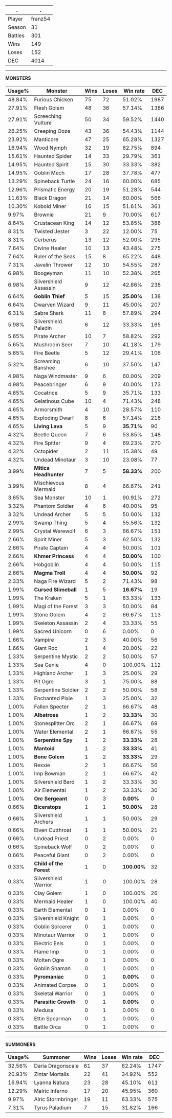 .|.
|-|-
Player|franz54
Season|31
Battles|301
Wins|149
Loses|152
DEC|4014

---
**MONSTERS**

Usage%|Monster|Wins|Loses|Win rate|DEC|
-|-|-|-|-|-|
48.84%|Furious Chicken|75|72|51.02%|1987|
27.91%|Flesh Golem|48|36|57.14%|1386|
27.91%|Screeching Vulture|50|34|59.52%|1440|
26.25%|Creeping Ooze|43|36|54.43%|1144|
23.92%|Manticore|47|25|65.28%|1327|
16.94%|Wood Nymph|32|19|62.75%|894|
15.61%|Haunted Spider|14|33|29.79%|361|
14.95%|Haunted Spirit|15|30|33.33%|382|
14.95%|Goblin Mech|17|28|37.78%|477|
13.29%|Spineback Turtle|24|16|60.00%|685|
12.96%|Prismatic Energy|20|19|51.28%|544|
11.63%|Black Dragon|21|14|60.00%|566|
10.30%|Kobold Miner|16|15|51.61%|361|
9.97%|Brownie|21|9|70.00%|617|
8.64%|Crustacean King|14|12|53.85%|388|
8.31%|Twisted Jester|3|22|12.00%|75|
8.31%|Cerberus|13|12|52.00%|295|
7.64%|Divine Healer|10|13|43.48%|275|
7.64%|Ruler of the Seas|15|8|65.22%|448|
7.31%|Javelin Thrower|12|10|54.55%|287|
6.98%|Boogeyman|11|10|52.38%|265|
6.98%|Silvershield Assassin|9|12|42.86%|238|
6.64%|**Goblin Thief**|5|15|**25.00%**|138|
6.64%|Dwarven Wizard|9|11|45.00%|207|
6.31%|Sabre Shark|11|8|57.89%|294|
5.98%|Silvershield Paladin|6|12|33.33%|165|
5.65%|Pirate Archer|10|7|58.82%|292|
5.65%|Mushroom Seer|7|10|41.18%|179|
5.65%|Fire Beetle|5|12|29.41%|106|
5.32%|Screaming Banshee|6|10|37.50%|147|
4.98%|Naga Windmaster|9|6|60.00%|209|
4.98%|Peacebringer|6|9|40.00%|173|
4.65%|Cocatrice|5|9|35.71%|133|
4.65%|Gelatinous Cube|10|4|71.43%|248|
4.65%|Armorsmith|4|10|28.57%|110|
4.65%|Exploding Dwarf|8|6|57.14%|218|
4.65%|**Living Lava**|5|9|**35.71%**|90|
4.32%|Beetle Queen|7|6|53.85%|148|
4.32%|Fire Spitter|9|4|69.23%|270|
4.32%|Octopider|2|11|15.38%|49|
4.32%|Undead Minotaur|3|10|23.08%|77|
3.99%|**Mitica Headhunter**|7|5|**58.33%**|200|
3.99%|Mischievous Mermaid|8|4|66.67%|241|
3.65%|Sea Monster|10|1|90.91%|272|
3.32%|Phantom Soldier|4|6|40.00%|95|
3.32%|Undead Archer|5|5|50.00%|132|
2.99%|Swamp Thing|5|4|55.56%|132|
2.99%|Crystal Werewolf|6|3|66.67%|151|
2.66%|Spirit Miner|5|3|62.50%|132|
2.66%|Pirate Captain|4|4|50.00%|101|
2.66%|**Khmer Princess**|4|4|**50.00%**|100|
2.66%|Hobgoblin|4|4|50.00%|115|
2.66%|**Magma Troll**|4|4|**50.00%**|92|
2.33%|Naga Fire Wizard|5|2|71.43%|98|
1.99%|**Cursed Slimeball**|1|5|**16.67%**|19|
1.99%|The Kraken|5|1|83.33%|133|
1.99%|Magi of the Forest|3|3|50.00%|84|
1.99%|Stone Golem|4|2|66.67%|113|
1.99%|Skeleton Assassin|2|4|33.33%|55|
1.99%|Sacred Unicorn|0|6|0.00%|0|
1.66%|Vampire|2|3|40.00%|56|
1.66%|Giant Roc|1|4|20.00%|22|
1.33%|Serpentine Mystic|2|2|50.00%|57|
1.33%|Sea Genie|4|0|100.00%|112|
1.33%|Highland Archer|1|3|25.00%|29|
1.33%|Pit Ogre|3|1|75.00%|88|
1.33%|Serpentine Soldier|2|2|50.00%|58|
1.33%|Enchanted Pixie|1|3|25.00%|32|
1.00%|Fallen Specter|2|1|66.67%|48|
1.00%|**Albatross**|1|2|**33.33%**|30|
1.00%|Stonesplitter Orc|2|1|66.67%|69|
1.00%|Water Elemental|2|1|66.67%|55|
1.00%|**Serpentine Spy**|1|2|**33.33%**|28|
1.00%|**Mantoid**|1|2|**33.33%**|41|
1.00%|**Bone Golem**|1|2|**33.33%**|29|
1.00%|Rexxie|2|1|66.67%|56|
1.00%|Imp Bowman|2|1|66.67%|42|
1.00%|Silvershield Bard|1|2|33.33%|30|
1.00%|Air Elemental|1|2|33.33%|30|
1.00%|**Orc Sergeant**|0|3|**0.00%**|0|
0.66%|**Biceratops**|1|1|**50.00%**|28|
0.66%|Silvershield Archers|1|1|50.00%|29|
0.66%|Elven Cutthroat|1|1|50.00%|21|
0.66%|Undead Priest|0|2|0.00%|0|
0.66%|Spineback Wolf|0|2|0.00%|0|
0.66%|Peaceful Giant|0|2|0.00%|0|
0.33%|**Child of the Forest**|1|0|**100.00%**|32|
0.33%|Silvershield Warrior|1|0|100.00%|28|
0.33%|Clay Golem|1|0|100.00%|26|
0.33%|Mermaid Healer|1|0|100.00%|40|
0.33%|Earth Elemental|0|1|0.00%|0|
0.33%|Silvershield Knight|0|1|0.00%|0|
0.33%|Goblin Sorcerer|0|1|0.00%|0|
0.33%|Minotaur Warrior|0|1|0.00%|0|
0.33%|Electric Eels|0|1|0.00%|0|
0.33%|Flame Imp|0|1|0.00%|0|
0.33%|Molten Ogre|0|1|0.00%|0|
0.33%|Goblin Shaman|0|1|0.00%|0|
0.33%|**Pyromaniac**|0|1|**0.00%**|0|
0.33%|Animated Corpse|0|1|0.00%|0|
0.33%|Skeletal Warrior|0|1|0.00%|0|
0.33%|**Parasitic Growth**|0|1|**0.00%**|0|
0.33%|Medusa|0|1|0.00%|0|
0.33%|Ettin Spearman|0|1|0.00%|0|
0.33%|Battle Orca|0|1|0.00%|0|

---
**SUMMONERS**

Usage%|Summoner|Wins|Loses|Win rate|DEC|
-|-|-|-|-|-|
32.56%|Daria Dragonscale|61|37|62.24%|1747|
20.93%|Zintar Mortalis|22|41|34.92%|552|
16.94%|Lyanna Natura|23|28|45.10%|611|
12.29%|Malric Inferno|17|20|45.95%|360|
9.97%|Alric Stormbringer|19|11|63.33%|575|
7.31%|Tyrus Paladium|7|15|31.82%|166|
